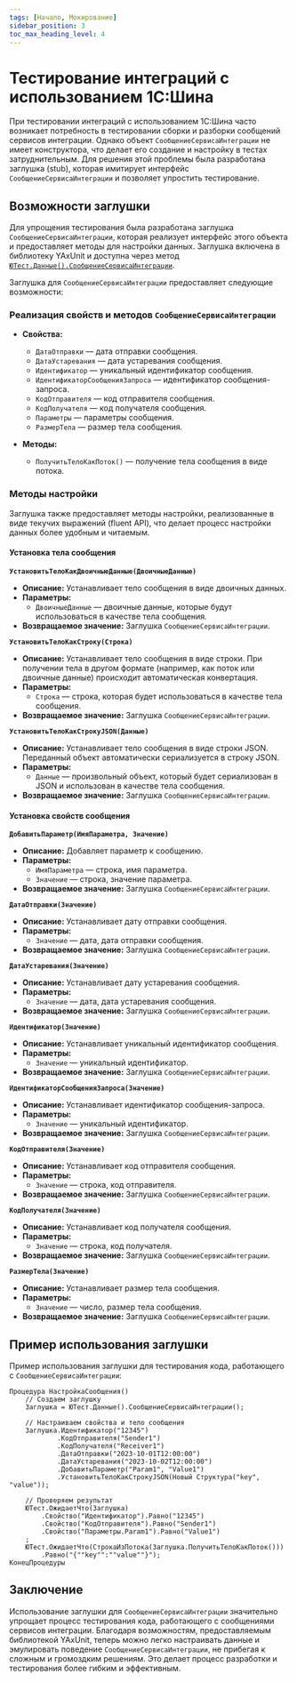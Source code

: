 ```yaml
---
tags: [Начало, Мокирование]
sidebar_position: 3
toc_max_heading_level: 4
---
```


# Тестирование интеграций с использованием 1С:Шина

При тестировании интеграций с использованием 1С:Шина часто возникает потребность в тестировании сборки и разборки сообщений сервисов интеграции. Однако объект `СообщениеСервисаИнтеграции` не имеет конструктора, что делает его создание и настройку в тестах затруднительным. Для решения этой проблемы была разработана заглушка (stub), которая имитирует интерфейс `СообщениеСервисаИнтеграции` и позволяет упростить тестирование.

## Возможности заглушки

Для упрощения тестирования была разработана заглушка `СообщениеСервисаИнтеграции`, которая реализует интерфейс этого объекта и предоставляет методы для настройки данных. Заглушка включена в библиотеку YAxUnit и доступна через метод [`ЮТест.Данные().СообщениеСервисаИнтеграции`](/api/ЮТТестовыеДанные#IntegrationServiceMessage).

Заглушка для `СообщениеСервисаИнтеграции` предоставляет следующие возможности:

### Реализация свойств и методов `СообщениеСервисаИнтеграции`

- **Свойства:**
  - `ДатаОтправки` — дата отправки сообщения.
  - `ДатаУстаревания` — дата устаревания сообщения.
  - `Идентификатор` — уникальный идентификатор сообщения.
  - `ИдентификаторСообщенияЗапроса` — идентификатор сообщения-запроса.
  - `КодОтправителя` — код отправителя сообщения.
  - `КодПолучателя` — код получателя сообщения.
  - `Параметры` — параметры сообщения.
  - `РазмерТела` — размер тела сообщения.

- **Методы:**
  - `ПолучитьТелоКакПоток()` — получение тела сообщения в виде потока.

### Методы настройки

Заглушка также предоставляет методы настройки, реализованные в виде текучих выражений (fluent API), что делает процесс настройки данных более удобным и читаемым.

#### Установка тела сообщения

**`УстановитьТелоКакДвоичныеДанные(ДвоичныеДанные)`**

- **Описание:** Устанавливает тело сообщения в виде двоичных данных.
- **Параметры:**
  - `ДвоичныеДанные` — двоичные данные, которые будут использоваться в качестве тела сообщения.
- **Возвращаемое значение:** Заглушка `СообщениеСервисаИнтеграции`.

**`УстановитьТелоКакСтроку(Строка)`**

- **Описание:** Устанавливает тело сообщения в виде строки. При получении тела в другом формате (например, как поток или двоичные данные) происходит автоматическая конвертация.
- **Параметры:**
  - `Строка` — строка, которая будет использоваться в качестве тела сообщения.
- **Возвращаемое значение:** Заглушка `СообщениеСервисаИнтеграции`.

**`УстановитьТелоКакСтрокуJSON(Данные)`**

- **Описание:** Устанавливает тело сообщения в виде строки JSON. Переданный объект автоматически сериализуется в строку JSON.
- **Параметры:**
  - `Данные` — произвольный объект, который будет сериализован в JSON и использован в качестве тела сообщения.
- **Возвращаемое значение:** Заглушка `СообщениеСервисаИнтеграции`.

#### Установка свойств сообщения

**`ДобавитьПараметр(ИмяПараметра, Значение)`**

- **Описание:** Добавляет параметр к сообщению.
- **Параметры:**
  - `ИмяПараметра` — строка, имя параметра.
  - `Значение` — строка, значение параметра.
- **Возвращаемое значение:** Заглушка `СообщениеСервисаИнтеграции`.

**`ДатаОтправки(Значение)`**

- **Описание:** Устанавливает дату отправки сообщения.
- **Параметры:**
  - `Значение` — дата, дата отправки сообщения.
- **Возвращаемое значение:** Заглушка `СообщениеСервисаИнтеграции`.

**`ДатаУстаревания(Значение)`**

- **Описание:** Устанавливает дату устаревания сообщения.
- **Параметры:**
  - `Значение` — дата, дата устаревания сообщения.
- **Возвращаемое значение:** Заглушка `СообщениеСервисаИнтеграции`.

**`Идентификатор(Значение)`**

- **Описание:** Устанавливает уникальный идентификатор сообщения.
- **Параметры:**
  - `Значение` — уникальный идентификатор.
- **Возвращаемое значение:** Заглушка `СообщениеСервисаИнтеграции`.

**`ИдентификаторСообщенияЗапроса(Значение)`**

- **Описание:** Устанавливает идентификатор сообщения-запроса.
- **Параметры:**
  - `Значение` — уникальный идентификатор.
- **Возвращаемое значение:** Заглушка `СообщениеСервисаИнтеграции`.

**`КодОтправителя(Значение)`**

- **Описание:** Устанавливает код отправителя сообщения.
- **Параметры:**
  - `Значение` — строка, код отправителя.
- **Возвращаемое значение:** Заглушка `СообщениеСервисаИнтеграции`.

**`КодПолучателя(Значение)`**

- **Описание:** Устанавливает код получателя сообщения.
- **Параметры:**
  - `Значение` — строка, код получателя.
- **Возвращаемое значение:** Заглушка `СообщениеСервисаИнтеграции`.

**`РазмерТела(Значение)`**

- **Описание:** Устанавливает размер тела сообщения.
- **Параметры:**
  - `Значение` — число, размер тела сообщения.
- **Возвращаемое значение:** Заглушка `СообщениеСервисаИнтеграции`.

## Пример использования заглушки

Пример использования заглушки для тестирования кода, работающего с `СообщениеСервисаИнтеграции`:

```bsl
Процедура НастройкаСообщения()
    // Создаем заглушку
    Заглушка = ЮТест.Данные().СообщениеСервисаИнтеграции();

    // Настраиваем свойства и тело сообщения
    Заглушка.Идентификатор("12345")
            .КодОтправителя("Sender1")
            .КодПолучателя("Receiver1")
            .ДатаОтправки("2023-10-01T12:00:00")
            .ДатаУстаревания("2023-10-02T12:00:00")
            .ДобавитьПараметр("Param1", "Value1")
            .УстановитьТелоКакСтрокуJSON(Новый Структура("key", "value"));

    // Проверяем результат
    ЮТест.ОжидаетЧто(Заглушка)
        .Свойство("Идентификатор").Равно("12345")
        .Свойство("КодОтправителя").Равно("Sender1")
        .Свойство("Параметры.Param1").Равно("Value1")
    ;
    ЮТест.ОжидаетЧто(СтрокаИзПотока(Заглушка.ПолучитьТелоКакПоток()))
        .Равно("{""key"":""value""}");
КонецПроцедуры
```

## Заключение

Использование заглушки для `СообщениеСервисаИнтеграции` значительно упрощает процесс тестирования кода, работающего с сообщениями сервисов интеграции. Благодаря возможностям, предоставляемым библиотекой YAxUnit, теперь можно легко настраивать данные и эмулировать поведение `СообщениеСервисаИнтеграции`, не прибегая к сложным и громоздким решениям. Это делает процесс разработки и тестирования более гибким и эффективным.